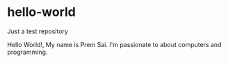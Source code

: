 # hello-world
Just a test repository 

Hello World!, My name is Prem Sai. I'm passionate to about computers and programming.

